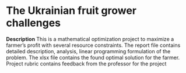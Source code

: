 # The Ukrainian fruit grower challenges
**Description**
This is a mathematical optimization project to maximize a farmer’s profit with several resource constraints.
The report file contains detailed description, analysis, linear programming formulation of the problem.
The xlsx file contains the found optimal solution for the farmer.
Project rubric contains feedback from the professor for the project
